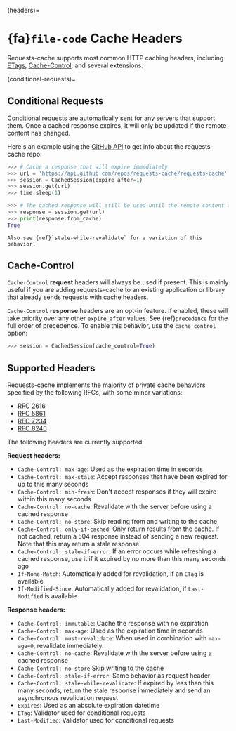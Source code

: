(headers)=
# {fa}`file-code` Cache Headers
Requests-cache supports most common HTTP caching headers, including
[ETags](https://developer.mozilla.org/en-US/docs/Web/HTTP/Headers/ETag),
[Cache-Control](https://developer.mozilla.org/en-US/docs/Web/HTTP/Headers/Cache-Control),
and several extensions.

(conditional-requests)=
## Conditional Requests
[Conditional requests](https://developer.mozilla.org/en-US/docs/Web/HTTP/Conditional_requests) are
automatically sent for any servers that support them. Once a cached response expires, it will only
be updated if the remote content has changed.

Here's an example using the [GitHub API](https://docs.github.com/en/rest) to get info about the
requests-cache repo:
```python
>>> # Cache a response that will expire immediately
>>> url = 'https://api.github.com/repos/requests-cache/requests-cache'
>>> session = CachedSession(expire_after=1)
>>> session.get(url)
>>> time.sleep(1)

>>> # The cached response will still be used until the remote content actually changes
>>> response = session.get(url)
>>> print(response.from_cache)
True
```

```{note}
Also see {ref}`stale-while-revalidate` for a variation of this behavior.
```

## Cache-Control
`Cache-Control` **request** headers will always be used if present. This is mainly useful if you are
adding requests-cache to an existing application or library that already sends requests with cache
headers.

`Cache-Control` **response** headers are an opt-in feature. If enabled, these will take priority over
any other `expire_after` values. See {ref}`precedence` for the full order of precedence.
To enable this behavior, use the `cache_control` option:
```python
>>> session = CachedSession(cache_control=True)
```

## Supported Headers
Requests-cache implements the majority of private cache behaviors specified by the following RFCs,
with some minor variations:
* [RFC 2616](https://datatracker.ietf.org/doc/html/rfc2616)
* [RFC 5861](https://datatracker.ietf.org/doc/html/rfc5861)
* [RFC 7234](https://datatracker.ietf.org/doc/html/rfc7234)
* [RFC 8246](https://datatracker.ietf.org/doc/html/rfc8246)

The following headers are currently supported:

**Request headers:**
- `Cache-Control: max-age`: Used as the expiration time in seconds
- `Cache-Control: max-stale`: Accept responses that have been expired for up to this many seconds
- `Cache-Control: min-fresh`: Don't accept responses if they will expire within this many seconds
- `Cache-Control: no-cache`: Revalidate with the server before using a cached response
- `Cache-Control: no-store`: Skip reading from and writing to the cache
- `Cache-Control: only-if-cached`: Only return results from the cache. If not cached, return a 504
  response instead of sending a new request. Note that this may return a stale response.
- `Cache-Control: stale-if-error`: If an error occurs while refreshing a cached response, use it
  if it expired by no more than this many seconds ago
- `If-None-Match`: Automatically added for revalidation, if an `ETag` is available
- `If-Modified-Since`: Automatically added for revalidation, if `Last-Modified` is available

**Response headers:**
- `Cache-Control: immutable`: Cache the response with no expiration
- `Cache-Control: max-age`: Used as the expiration time in seconds
- `Cache-Control: must-revalidate`: When used in combination with `max-age=0`, revalidate immediately.
- `Cache-Control: no-cache`: Revalidate with the server before using a cached response
- `Cache-Control: no-store` Skip writing to the cache
- `Cache-Control: stale-if-error`: Same behavior as request header
- `Cache-Control: stale-while-revalidate`: If expired by less than this many seconds, return the stale response immediately and send an asynchronous revalidation request
- `Expires`: Used as an absolute expiration datetime
- `ETag`: Validator used for conditional requests
- `Last-Modified`: Validator used for conditional requests
